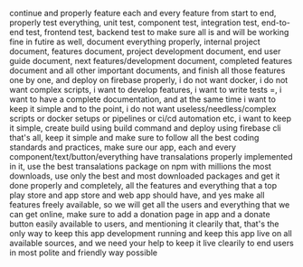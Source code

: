continue and properly feature each and every feature from start to end, properly test everything, unit test, component test, integration test, end-to-end test, frontend test, backend test to make sure all is and will be working fine in futire as well, document everything properly, internal project document, features document, project development document, end user guide document, next features/development document, completed features document and all other important documents, and finish all those features one by one, and deploy on firebase properly, i do not want docker, i do not want complex scripts, i want to develop features, i want to write tests =, i want to have a complete documentation, and at the same time i want to keep it simple and to the point, i do not want  useless/needless/complex scripts or docker setups or pipelines or ci/cd automation etc, i want to keep it simple, create build using build command and deploy using firebase cli that's all, keep it simple and make sure to follow all the best coding standards and practices, make sure our app, each and every component/text/button/everything have transalations properly implemented in it, use the best transalations package on npm with millions the most downloads, use only the best and most downloaded packages and get it done properly and completely, all the features and everything that a top play store and app store and web app should have, and yes make all features freely available, so we will get all the users and everything that we can get online, make sure to add a donation page in app and a donate button easily available to users, and mentioning it clearily that, that's the only way to keep this app development running and keep this app live on all available sources, and we need your help to keep it live clearily to end users in most polite and friendly way possible